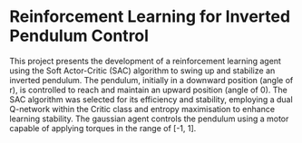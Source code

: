 # Reinforcement Learning for Inverted Pendulum Control

This project presents the development of a reinforcement learning agent using the Soft Actor-Critic (SAC) algorithm to swing up and stabilize an inverted pendulum. 
The pendulum, initially in a downward position (angle of r), is controlled to reach and maintain an upward position (angle of 0). 
The SAC algorithm was selected for its efficiency and stability, employing a dual Q-network within the Critic class and entropy maximisation to enhance 
learning stability. 
The gaussian agent controls the pendulum using a motor capable of applying torques in the range of \[-1, 1\].
